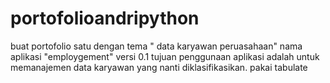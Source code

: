 # portofolioandripython
buat portofolio satu dengan tema " data karyawan peruasahaan"
nama aplikasi "employgement" versi 0.1
tujuan penggunaan aplikasi adalah untuk memanajemen data karyawan yang nanti diklasifikasikan.
pakai tabulate 

